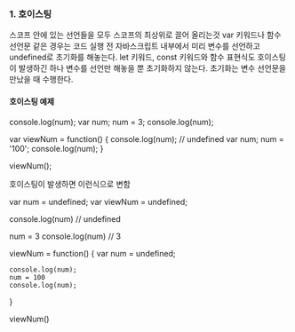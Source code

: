 ### 1. 호이스팅
스코프 안에 있는 선언들을 모두 스코프의 최상위로 끌어 올리는것 
var 키워드나 함수 선언문 같은 경우는 코드 실행 전 자바스크립트 내부에서 미리 변수를 선언하고 undefined로 초기화를 해놓는다.
let 키워드, const 키워드와 함수 표현식도 호이스팅이 발생하긴 하나 변수를 선언만 해놓을 뿐 초기화하지 않는다. 초기화는 변수 선언문을 만났을 때 수행한다.
#### 호이스팅 예제 
console.log(num);
var num;
num = 3;
console.log(num);

var viewNum = function() {
	console.log(num); // undefined
	var num;
	num = '100';
	console.log(num);
}

viewNum();

호이스팅이 발생하면 이런식으로 변함 

var num = undefined;
var viewNum = undefined;

console.log(num) // undefined

num = 3
console.log(num) // 3

viewNum = function() {
    var num = undefined;
    
    console.log(num);
    num = 100
    console.log(num);
}

viewNum()
